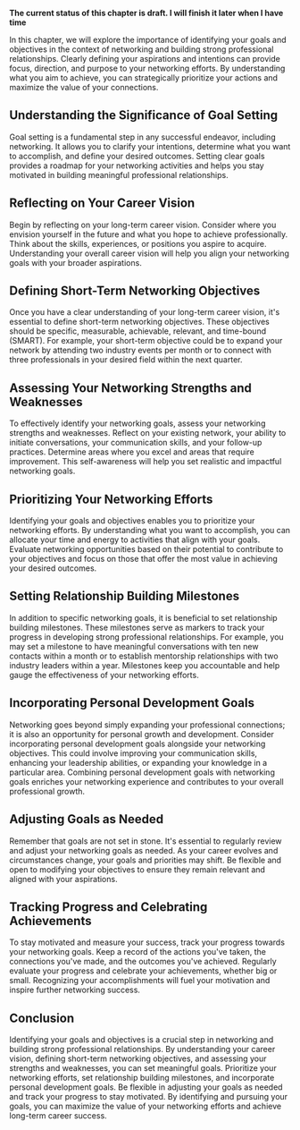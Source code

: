 **The current status of this chapter is draft. I will finish it later when I have time**

In this chapter, we will explore the importance of identifying your goals and objectives in the context of networking and building strong professional relationships. Clearly defining your aspirations and intentions can provide focus, direction, and purpose to your networking efforts. By understanding what you aim to achieve, you can strategically prioritize your actions and maximize the value of your connections.

Understanding the Significance of Goal Setting
----------------------------------------------

Goal setting is a fundamental step in any successful endeavor, including networking. It allows you to clarify your intentions, determine what you want to accomplish, and define your desired outcomes. Setting clear goals provides a roadmap for your networking activities and helps you stay motivated in building meaningful professional relationships.

Reflecting on Your Career Vision
--------------------------------

Begin by reflecting on your long-term career vision. Consider where you envision yourself in the future and what you hope to achieve professionally. Think about the skills, experiences, or positions you aspire to acquire. Understanding your overall career vision will help you align your networking goals with your broader aspirations.

Defining Short-Term Networking Objectives
-----------------------------------------

Once you have a clear understanding of your long-term career vision, it's essential to define short-term networking objectives. These objectives should be specific, measurable, achievable, relevant, and time-bound (SMART). For example, your short-term objective could be to expand your network by attending two industry events per month or to connect with three professionals in your desired field within the next quarter.

Assessing Your Networking Strengths and Weaknesses
--------------------------------------------------

To effectively identify your networking goals, assess your networking strengths and weaknesses. Reflect on your existing network, your ability to initiate conversations, your communication skills, and your follow-up practices. Determine areas where you excel and areas that require improvement. This self-awareness will help you set realistic and impactful networking goals.

Prioritizing Your Networking Efforts
------------------------------------

Identifying your goals and objectives enables you to prioritize your networking efforts. By understanding what you want to accomplish, you can allocate your time and energy to activities that align with your goals. Evaluate networking opportunities based on their potential to contribute to your objectives and focus on those that offer the most value in achieving your desired outcomes.

Setting Relationship Building Milestones
----------------------------------------

In addition to specific networking goals, it is beneficial to set relationship building milestones. These milestones serve as markers to track your progress in developing strong professional relationships. For example, you may set a milestone to have meaningful conversations with ten new contacts within a month or to establish mentorship relationships with two industry leaders within a year. Milestones keep you accountable and help gauge the effectiveness of your networking efforts.

Incorporating Personal Development Goals
----------------------------------------

Networking goes beyond simply expanding your professional connections; it is also an opportunity for personal growth and development. Consider incorporating personal development goals alongside your networking objectives. This could involve improving your communication skills, enhancing your leadership abilities, or expanding your knowledge in a particular area. Combining personal development goals with networking goals enriches your networking experience and contributes to your overall professional growth.

Adjusting Goals as Needed
-------------------------

Remember that goals are not set in stone. It's essential to regularly review and adjust your networking goals as needed. As your career evolves and circumstances change, your goals and priorities may shift. Be flexible and open to modifying your objectives to ensure they remain relevant and aligned with your aspirations.

Tracking Progress and Celebrating Achievements
----------------------------------------------

To stay motivated and measure your success, track your progress towards your networking goals. Keep a record of the actions you've taken, the connections you've made, and the outcomes you've achieved. Regularly evaluate your progress and celebrate your achievements, whether big or small. Recognizing your accomplishments will fuel your motivation and inspire further networking success.

Conclusion
----------

Identifying your goals and objectives is a crucial step in networking and building strong professional relationships. By understanding your career vision, defining short-term networking objectives, and assessing your strengths and weaknesses, you can set meaningful goals. Prioritize your networking efforts, set relationship building milestones, and incorporate personal development goals. Be flexible in adjusting your goals as needed and track your progress to stay motivated. By identifying and pursuing your goals, you can maximize the value of your networking efforts and achieve long-term career success.

